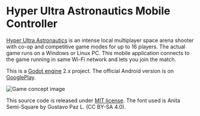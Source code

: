 # Hyper Ultra Astronautics Mobile Controller

[Hyper Ultra Astronautics](http://www.fractilegames.com/astronautics/) is an intense local multiplayer space arena shooter with co-op and competitive game modes for up to 16 players. The actual game runs on a Windows or Linux PC. This mobile application connects to the game running in same Wi-Fi network and lets you join the match.

This is a [Godot engine](https://godotengine.org/) 2.x project. The official Android version is on [GooglePlay](https://play.google.com/store/apps/details?id=com.fractilegames.astronautics).

![Game concept image](http://www.fractilegames.com/images/astronautics-concept-small.png)

This source code is released under [MIT license](https://opensource.org/licenses/MIT). The font used is Anita Semi-Square by Gustavo Paz L. (CC BY-SA 4.0).

